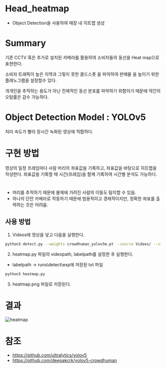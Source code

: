 # Head_heatmap
- Object Detection을 사용하여 매장 내 히트맵 생성 

# Summary
기존 CCTV 혹은 추가로 설치된 카메라를 활용하여 소비자들의 동선을 Heat map으로 표현한다.

소비자 트래픽이 높은 지역과 그렇지 못한 콜드스폿 을 파악하여 판매율 을 높이기 위한 플래노그램을 설정할수 있다. 

개개인을 추적하는 용도가 아닌 전체적인 동선 분포를 파악하기 위함이기 때문에 약간의 오탐률은 감수 가능하다.

# Object Detection Model : YOLOv5
처리 속도가 빨라 장시간 녹화된 영상에 적합하다.

# 구현 방법
영상의 일정 프레임마다 사람 머리의 좌표값을 기록하고, 좌표값을 바탕으로 히트맵을 작성한다.
좌표값을 기록할 때 시간(프레임)을 함께 기록하여 시간별 분석도 가능하다.

#
- 머리를 추적하기 때문에 물체에 가려진 사람의 이동도 탐지할 수 있음.
- 하나의 단안 카메라로 작동하기 때문에 범용적이고 경제적이지만, 정확한 좌표를 출력하는 것은 어려움. 

## 사용 방법

1. Videos에 영상을 넣고 다음을 실행한다.

```bash
python3 detect.py --weights crowdhuman_yolov5m.pt --source Videos/ --view-img  --heads
```

2. heatmap.py 파일의 videopath, labelpath를 설정한 후 실행한다. 

- labelpath -> runs\detect\exp에 저장된 txt 파일

```bash
python3 heatmap.py
```

3. heatmap.png 파일로 저장된다.


# 결과 

![heatmap](https://user-images.githubusercontent.com/75363285/206843855-339b2816-62c0-41b1-9390-fe2c816dc43c.png)

# 참조
- https://github.com/ultralytics/yolov5
- https://github.com/deepakcrk/yolov5-crowdhuman
